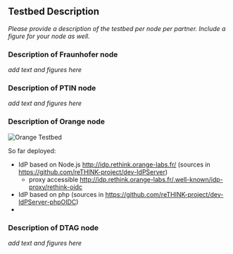 ## Testbed Description

*Please provide a description of the testbed per node per partner.  Include a figure for your node as well.*

### Description of Fraunhofer node
*add text and figures here*

### Description of PTIN node
*add text and figures here*

### Description of Orange node
![Orange Testbed](https://cloud.githubusercontent.com/assets/10738516/11059983/8ed924c6-879d-11e5-8e1c-03b218465d88.png)

So far deployed:
 * IdP based on Node.js http://idp.rethink.orange-labs.fr/ (sources in https://github.com/reTHINK-project/dev-IdPServer)
   * proxy accessible http://idp.rethink.orange-labs.fr/.well-known/idp-proxy/rethink-oidc
 * IdP based on php (sources in https://github.com/reTHINK-project/dev-IdPServer-phpOIDC)
 * 

### Description of DTAG node
*add text and figures here*
